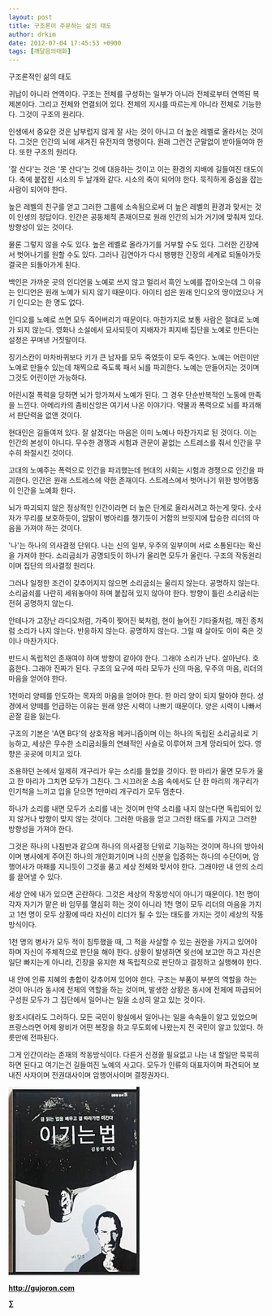 ```yaml
---
layout: post
title: 구조론이 주문하는 삶의 태도
author: drkim
date: 2012-07-04 17:45:53 +0900
tags: [깨달음의대화]
---
```

구조론적인 삶의 태도 

귀납이 아니라 연역이다. 구조는 전체를 구성하는 일부가 아니라 전체로부터 연역된 복제본이다. 그리고 전체와 연결되어 있다. 전체의 지시를 따르는게 아니라 전체로 기능한다. 그것이 구조의 원리다. 

인생에서 중요한 것은 남부럽지 않게 잘 사는 것이 아니고 더 높은 레벨로 올라서는 것이다. 그것은 인간의 뇌에 새겨진 유전자의 명령이다. 원래 그런건 군말없이 받아들여야 한다. 또한 구조의 원리다. 

'잘 산다'는 것은 '못 산다'는 것에 대응하는 것이고 이는 환경의 지배에 길들여진 태도이다. 축에 붙잡힌 시소의 두 날개와 같다. 시소의 축이 되어야 한다. 묵직하게 중심을 잡는 사람이 되어야 한다. 

높은 레벨의 친구를 얻고 그러한 그룹에 소속됨으로써 더 높은 레벨의 환경과 맞서는 것이 인생의 정답이다. 인간은 공동체적 존재이므로 원래 인간의 뇌가 거기에 맞춰져 있다. 방향성이 있는 것이다. 

물론 그렇지 않을 수도 있다. 높은 레벨로 올라가기를 거부할 수도 있다. 그러한 긴장에서 벗어나기를 원할 수도 있다. 그러나 김연아가 다시 팽팽한 긴장의 세계로 되돌아가듯 결국은 되돌아가게 된다. 

백인은 가까운 곳의 인디언을 노예로 쓰지 않고 멀리서 흑인 노예를 잡아오는데 그 이유는 인디언은 원래 노예가 되지 않기 때문이다. 아이티 섬은 원래 인디오의 땅이었으나 거기 인디오는 한 명도 없다. 

인디오를 노예로 쓰면 모두 죽어버리기 때문이다. 마찬가지로 보통 사람은 절대로 노예가 되지 않는다. 영화나 소설에서 묘사되듯이 지배자가 피지배 집단을 노예로 만든다는 설정은 꾸며낸 거짓말이다. 

징기스칸이 마차바퀴보다 키가 큰 남자를 모두 죽였듯이 모두 죽인다. 노예는 어린이만 노예로 만들수 있는데 채찍으로 죽도록 패서 뇌를 파괴한다. 노예는 만들어지는 것이며 그것도 어린이만 가능하다. 

어린시절 폭력을 당하면 뇌가 망가져서 노예가 된다. 그 경우 단순반복적인 노동에 만족을 느낀다. 아메리카의 좀비신앙은 여기서 나온 이야기다. 약물과 폭력으로 뇌를 파괴해서 판단력을 없앤 것이다. 

현대인은 길들여져 있다. 잘 살겠다는 마음은 이미 노예나 마찬가지로 된 것이다. 이는 인간의 본성이 아니다. 무수한 경쟁과 시험과 관문이 끝없는 스트레스를 줘서 인간을 무수히 좌절시킨 것이다. 

고대의 노예주는 폭력으로 인간을 파괴했는데 현대의 사회는 시험과 경쟁으로 인간을 파괴한다. 인간은 원래 스트레스에 약한 존재이다. 스트레스에서 벗어나기 위한 방어행동이 인간을 노예화 한다. 

뇌가 파괴되지 않은 정상적인 인간이라면 더 높은 단계로 올라서려고 하는게 맞다. 숫사자가 무리를 보호하듯이, 암탉이 병아리를 챙기듯이 거함의 브릿지에 탑승한 리더의 마음을 가져야 하는 것이다. 

'나'는 하나의 의사결정 단위다. 나는 신의 일부, 우주의 일부이며 서로 소통된다는 확신을 가져야 한다. 소리굽쇠가 공명되듯이 하나가 울리면 모두가 울린다. 구조의 작동원리이며 집단의 의사결정 원리다. 

그러나 일정한 조건이 갖추어지지 않으면 소리굽쇠는 울리지 않는다. 공명하지 않는다. 소리굽쇠를 나란히 세워놓아야 하며 붙잡혀 있지 않아야 한다. 방향이 틀린 소리굽쇠는 전혀 공명하지 않는다. 

안테나가 고장난 라디오처럼, 가죽이 찢어진 북처럼, 현이 늘어진 기타줄처럼, 깨진 종처럼 소리가 나지 않는다. 반응하지 않는다. 공명하지 않는다. 그럴 때 살아도 이미 죽은 것이나 마찬가지다. 

반드시 독립적인 존재여야 하며 방향이 같아야 한다. 그래야 소리가 난다. 살아난다. 호흡한다. 그래야 진짜가 된다. 구조의 요구에 따라 모두가 신의 마음, 우주의 마음, 리더의 마음을 얻어야 한다. 

1천마리 양떼를 인도하는 목자의 마음을 얻어야 한다. 한 마리 양이 되지 말아야 한다. 성경에서 양떼를 언급하는 이유는 원래 양은 시력이 나쁘기 때문이다. 양은 시력이 나빠서 곧잘 길을 잃는다. 

구조의 기본은 'A면 B다'의 상호작용 메커니즘이며 이는 하나의 독립된 소리굽쇠로 기능하고, 세상은 무수한 소리굽쇠들의 연쇄적인 사슬로 이루어져 크게 망라되어 있다. 영향은 곳곳에 미치고 있다. 

조용하던 논에서 일제히 개구리가 우는 소리를 들었을 것이다. 한 마리가 울면 모두가 울고 한 마리가 그치면 모두가 그친다. 그 시끄러운 소음 속에서도 단 한 마리의 개구리가 인기척을 느끼고 입을 닫으면 1만마리 개구리가 모두 멈춘다. 

하나가 소리를 내면 모두가 소리를 내는 것이며 만약 소리를 내지 않는다면 독립되어 있지 않거나 방향이 맞지 않는 것이다. 그러한 마음을 얻고 그러한 태도를 가지고 그러한 방향성을 가져야 한다. 

그것은 하나의 나침반과 같으며 하나의 의사결정 단위로 기능하는 것이며 하나의 방아쇠이며 병사에게 주어진 하나의 개인화기이며 나의 신분을 입증하는 하나의 수단이며, 암행어사가 마패를 지니듯이 그것을 품고 세상 전체와 맞서야 한다. 그래야만 내 안의 소리를 끌어낼 수 있다. 

세상 안에 내가 있으면 곤란하다. 그것은 세상의 작동방식이 아니기 때문이다. 1천 명이 각자 자기가 맡은 바 임무를 열심히 하는 것이 아니라 1천 명이 모두 리더의 마음을 가지고 1천 명이 모두 상황에 따라 자신이 리더가 될 수 있는 태도를 가지는 것이 세상의 작동방식이다. 

1천 명의 병사가 모두 적이 침투했을 때, 그 적을 사살할 수 있는 권한을 가지고 있어야 하며 자신이 주체적으로 판단을 해야 한다. 상황이 발생하면 윗선에 보고만 하고 자신은 일단 빠지는게 아니라, 긴장을 유지한 채 독립적으로 판단하고 결정하고 실행해야 한다. 

내 안에 인류 지혜의 총합이 갖추어져 있어야 한다. 구조는 부품이 부분의 역할을 하는 것이 아니라 동시에 전체의 역할을 하는 것이며, 발생한 상황은 동시에 전체에 파급되어 구성원 모두가 그 집단에서 일어나는 일을 소상히 알고 있는 것이다. 

왕조시대라도 그러하다. 모든 국민이 왕실에서 일어나는 일을 속속들이 알고 있었으며 프랑스라면 어제 왕비가 어떤 복장을 하고 무도회에 나왔는지 전 국민이 알고 있었다. 하룻만에 전파된다. 

그게 인간이라는 존재의 작동방식이다. 다른거 신경쓸 필요없고 나는 내 할일만 묵묵히 하면 된다고 여기는건 길들여진 노예의 사고다. 모두가 인류의 대표자이며 파견되어 보내진 사자이며 전권대사이며 암행어사이며 결정권자다. 





![](/files/attach/images/199/290/248/123456.JPG)







**http://gujoron.com** 


**∑**